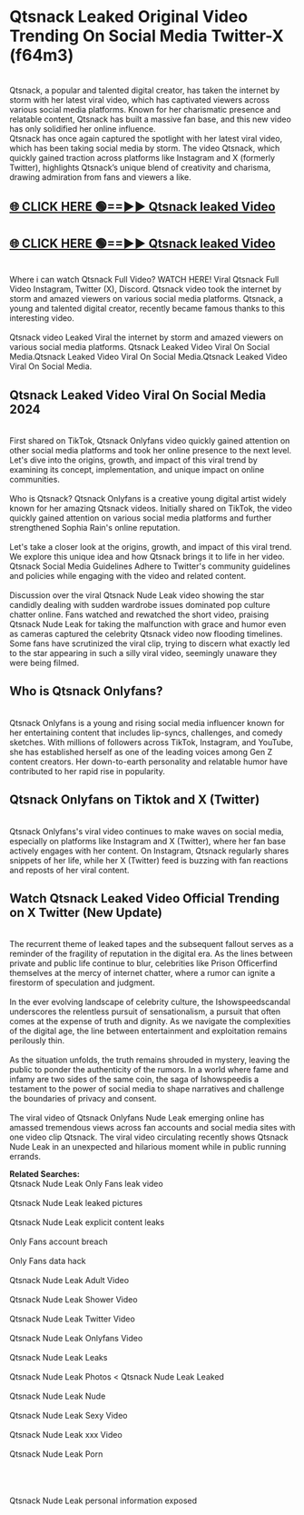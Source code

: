 # Qtsnack Leaked Original Video Trending On Social Media Twitter-X (f64m3)

<br>
Qtsnack, a popular and talented digital creator, has taken the internet by storm with her latest viral video, which has captivated viewers across various social media platforms. Known for her charismatic presence and relatable content, Qtsnack has built a massive fan base, and this new video has only solidified her online influence.
<br>
Qtsnack has once again captured the spotlight with her latest viral video, which has been taking social media by storm. The video Qtsnack, which quickly gained traction across platforms like Instagram and X (formerly Twitter), highlights Qtsnack’s unique blend of creativity and charisma, drawing admiration from fans and viewers a like.
<br>

## [🌐 CLICK HERE 🟢==►►  Qtsnack leaked Video ](https://onlyclips.site?title=Qtsnack&ref=git)

## [🌐 CLICK HERE 🟢==►►  Qtsnack leaked Video ](https://onlyclips.site?title=Qtsnack&ref=git)



<br>
Where i can watch Qtsnack Full Video? WATCH HERE! Viral Qtsnack Full Video Instagram, Twitter (X), Discord. Qtsnack video took the internet by storm and amazed viewers on various social media platforms. Qtsnack, a young and talented digital creator, recently became famous thanks to this interesting video.
<br><br>
Qtsnack video Leaked Viral the internet by storm and amazed viewers on various social media platforms. Qtsnack Leaked Video Viral On Social Media.Qtsnack Leaked Video Viral On Social Media.Qtsnack Leaked Video Viral On Social Media.
<br>

<h2>Qtsnack Leaked Video Viral On Social Media 2024</h2>
<br>
First shared on TikTok, Qtsnack Onlyfans video quickly gained attention on other social media platforms and took her online presence to the next level. Let's dive into the origins, growth, and impact of this viral trend by examining its concept, implementation, and unique impact on online communities.
<br><br>
Who is Qtsnack? Qtsnack Onlyfans is a creative young digital artist widely known for her amazing Qtsnack videos. Initially shared on TikTok, the video quickly gained attention on various social media platforms and further strengthened Sophia Rain's online reputation.
<br><br>
Let's take a closer look at the origins, growth, and impact of this viral trend. We explore this unique idea and how Qtsnack brings it to life in her video. Qtsnack Social Media Guidelines Adhere to Twitter's community guidelines and policies while engaging with the video and related content.
<br><br>
Discussion over the viral Qtsnack Nude Leak video showing the star candidly dealing with sudden wardrobe issues dominated pop culture chatter online. Fans watched and rewatched the short video, praising Qtsnack Nude Leak for taking the malfunction with grace and humor even as cameras captured the celebrity Qtsnack video now flooding timelines. Some fans have scrutinized the viral clip, trying to discern what exactly led to the star appearing in such a silly viral video, seemingly unaware they were being filmed.
<br>

<h2>Who is Qtsnack Onlyfans?</h2>
<br>
Qtsnack Onlyfans is a young and rising social media influencer known for her entertaining content that includes lip-syncs, challenges, and comedy sketches. With millions of followers across TikTok, Instagram, and YouTube, she has established herself as one of the leading voices among Gen Z content creators. Her down-to-earth personality and relatable humor have contributed to her rapid rise in popularity.
<br>
<h2>Qtsnack Onlyfans on Tiktok and X (Twitter)</h2>
<br>
Qtsnack Onlyfans's viral video continues to make waves on social media, especially on platforms like Instagram and X (Twitter), where her fan base actively engages with her content. On Instagram, Qtsnack regularly shares snippets of her life, while her X (Twitter) feed is buzzing with fan reactions and reposts of her viral content.
<br>
<h2>Watch Qtsnack Leaked Video Official Trending on X Twitter (New Update)</h2>
<br>
The recurrent theme of leaked tapes and the subsequent fallout serves as a reminder of the fragility of reputation in the digital era. As the lines between private and public life continue to blur, celebrities like Prison Officerfind themselves at the mercy of internet chatter, where a rumor can ignite a firestorm of speculation and judgment.
<br><br>
In the ever evolving landscape of celebrity culture, the Ishowspeedscandal underscores the relentless pursuit of sensationalism, a pursuit that often comes at the expense of truth and dignity. As we navigate the complexities of the digital age, the line between entertainment and exploitation remains perilously thin.
<br><br>
As the situation unfolds, the truth remains shrouded in mystery, leaving the public to ponder the authenticity of the rumors. In a world where fame and infamy are two sides of the same coin, the saga of Ishowspeedis a testament to the power of social media to shape narratives and challenge the boundaries of privacy and consent.
<br><br>
The viral video of Qtsnack Onlyfans Nude Leak emerging online has amassed tremendous views across fan accounts and social media sites with one video clip Qtsnack. The viral video circulating recently shows Qtsnack Nude Leak in an unexpected and hilarious moment while in public running errands.
<br>

<strong>Related Searches:</strong>
<br>
Qtsnack Nude Leak Only Fans leak video
<br><br>
Qtsnack Nude Leak leaked pictures
<br><br>
Qtsnack Nude Leak explicit content leaks
<br><br>
Only Fans account breach
<br><br>
Only Fans data hack
<br><br>
Qtsnack Nude Leak Adult Video
<br><br>
Qtsnack Nude Leak Shower Video
<br><br>
Qtsnack Nude Leak Twitter Video
<br><br>
Qtsnack Nude Leak Onlyfans Video
<br><br>
Qtsnack Nude Leak Leaks
<br><br>
Qtsnack Nude Leak Photos
<
Qtsnack Nude Leak Leaked
<br><br>
Qtsnack Nude Leak Nude
<br><br>
Qtsnack Nude Leak Sexy Video
<br><br>
Qtsnack Nude Leak xxx Video
<br><br>
Qtsnack Nude Leak Porn
<br><br>

<br><br>
Qtsnack Nude Leak personal information exposed